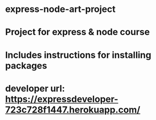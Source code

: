 ﻿# express-node-art-project
# Project for express & node course
# Includes instructions for installing packages
# developer url: https://expressdeveloper-723c728f1447.herokuapp.com/ 
